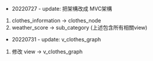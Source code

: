 
+ 20220727 - update: 把架構改成  MVC架構
1. clothes_information -> clothes_node
2. weather_score -> sub_category
(上述包含所有相關view)


+ 20220731 - update: v_clothes_graph
1. 修改 view -> v_clothes_graph
